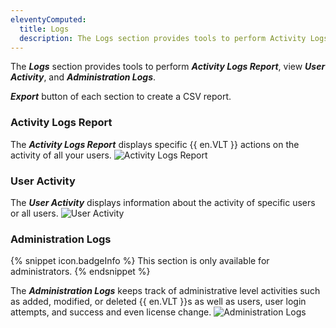 ```yaml
---
eleventyComputed:
  title: Logs
  description: The Logs section provides tools to perform Activity Logs Report, view User Activity, and Administration Logs.
---
```

The ***Logs*** section provides tools to perform ***Activity Logs Report***, view ***User Activity***, and ***Administration Logs***.

 ***Export*** button of each section to create a CSV report.

### Activity Logs Report

The ***Activity Logs Report*** displays specific {{ en.VLT }} actions on the activity of all your users.
![Activity Logs Report](https://cdnweb.devolutions.net/docs/docs_en_hub_Hub6081.png)

### User Activity

The ***User Activity*** displays information about the activity of specific users or all users.
![User Activity ](https://cdnweb.devolutions.net/docs/docs_en_hub_Hub4133.png)

### Administration Logs

{% snippet icon.badgeInfo %}
This section is only available for administrators.
{% endsnippet %}

The ***Administration Logs*** keeps track of administrative level activities such as added, modified, or deleted {{ en.VLT }}s as well as users, user login attempts, and success and even license change.
![Administration Logs](https://cdnweb.devolutions.net/docs/docs_en_hub_Hub4025.png)
